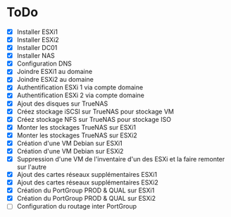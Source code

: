 # ToDo

- [x] Installer ESXi1
- [x] Installer ESXi2
- [x] Installer DC01
- [x] Installer NAS 
- [x] Configuration DNS
- [x] Joindre ESXi1 au domaine
- [x] Joindre ESXi2 au domaine
- [x] Authentification ESXi 1 via compte domaine
- [x] Authentification ESXi 2 via compte domaine
- [x] Ajout des disques sur TrueNAS
- [x] Créez stockage iSCSI sur TrueNAS pour stockage VM
- [x] Créez stockage NFS sur TrueNAS pour stockage ISO
- [x] Monter les stockages TrueNAS sur ESXi1
- [x] Monter les stockages TrueNAS sur ESXi2
- [x] Création d'une VM Debian sur ESXi1
- [x] Création d'une VM Debian sur ESXi2
- [x] Suppression d'une VM de l'inventaire d'un des ESXi et la faire remonter sur l'autre
- [x] Ajout des cartes réseaux supplémentaires ESXi1
- [x] Ajout des cartes réseaux supplémentaires ESXi2
- [x] Création du PortGroup PROD & QUAL sur ESXi1
- [x] Création du PortGroup PROD & QUAL sur ESXi2
- [ ] Configuration du routage inter PortGroup
